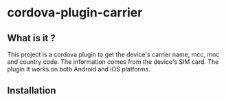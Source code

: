 # cordova-plugin-carrier #

## What is it ? ##

This project is a cordova plugin to get the device's carrier name, mcc, mnc and country code. The information comes from the device's SIM card. The plugin It works on both Android and iOS platforms.

## Installation ##
